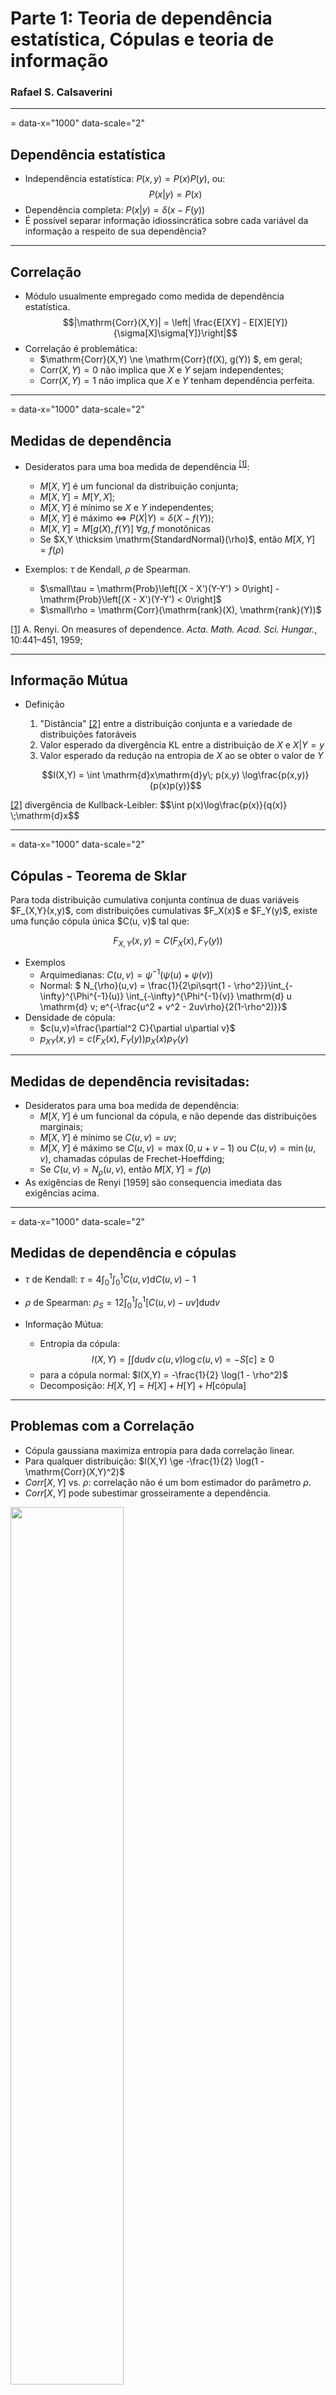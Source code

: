 # Parte 1: Teoria de dependência estatística, Cópulas e teoria de informação
### Rafael S. Calsaverini


---
= data-x="1000" data-scale="2"


## Dependência estatística
* Independência estatística: $P(x,y) = P(x)P(y)$, ou: $$P(x|y) = P(x)$$
* Dependência completa: $P(x|y) = \delta(x - F(y))$
* É possível separar informação idiossincrática sobre cada variável da informação a respeito de sua dependência?

---

## Correlação

* Módulo usualmente empregado como medida de dependência estatística.
    $$|\mathrm{Corr}(X,Y)| = \left| \frac{E[XY] - E[X]E[Y]}{\sigma[X]\sigma[Y]}\right|$$
* Correlação é problemática:
    * $\mathrm{Corr}(X,Y) \ne \mathrm{Corr}(f(X), g(Y)) $, em geral;
    * $\mathrm{Corr}(X,Y) = 0$ não implica que $X$ e $Y$ sejam independentes;
    * $\mathrm{Corr}(X,Y) = 1$ não implica que $X$ e $Y$ tenham dependência perfeita.

---
= data-x="1000" data-scale="2"
## Medidas de dependência

* Desideratos para uma boa medida de dependência <sup><a href="#frenyi" id="renyi">[1]</a></sup>:
    * $M[X,Y]$ é um funcional da distribuição conjunta;
    * $M[X,Y] = M[Y,X]$;
    * $M[X,Y]$ é mínimo se $X$ e $Y$ independentes;
    * $M[X,Y]$ é máximo $\Leftrightarrow$ $P(X|Y) = \delta(X - f(Y))$;
    * $M[X,Y] = M[g(X), f(Y)]$  $\forall g, f$ monotônicas
    * Se $X,Y \thicksim \mathrm{StandardNormal}(\rho)$, então $M[X,Y] = f(\rho)$ 

* Exemplos: $\tau$ de Kendall, $\rho$ de Spearman.
    * $\small\tau = \mathrm{Prob}\left[(X - X')(Y-Y') > 0\right] - \mathrm{Prob}\left[(X - X')(Y-Y') < 0\right]$
    * $\small\rho = \mathrm{Corr}(\mathrm{rank}(X), \mathrm{rank}(Y))$

<div id="footnote">
    <p id="frenyi"><a href="#renyi">[1]</a> A. Renyi. On measures of dependence. <em>Acta. Math. Acad. Sci. Hungar.</em>, 10:441–451, 1959;
</div>


---
## Informação Mútua

* Definição
    1. "Distância" <a href="#fkl" id="kl">[2]</a> entre a distribuição conjunta e a variedade de distribuições fatoráveis
    2. Valor esperado da divergência KL entre a distribuição de $X$ e $X | Y = y$
    3. Valor esperado da redução na entropia de $X$ ao se obter o valor de $Y$

    $$I(X,Y) = \int \mathrm{d}x\mathrm{d}y\; p(x,y) \log\frac{p(x,y)}{p(x)p(y)}$$

<div id="footnote">
    <p id="fkl"><a href="#kl">[2]</a> divergência de Kullback-Leibler:
    $$\int p(x)\log\frac{p(x)}{q(x)} \;\mathrm{d}x$$
</div>

---
= data-x="1000" data-scale="2"

<div id="theorem">
<h2>Cópulas - Teorema de Sklar</h2>
Para toda distribuição cumulativa conjunta contínua de duas variáveis
$F_{X,Y}(x,y)$, com distribuições cumulativas $F_X(x)$ e $F_Y(y)$, existe 
uma função cópula única $C(u, v)$ tal que:

$$F_{X,Y}(x,y) = C(F_X(x), F_Y(y))$$
</div>

* Exemplos
    * Arquimedianas: $C(u,v) = \psi^{-1}(\psi(u) + \psi(v))$
    * Normal: $ N_{\rho}(u,v) = \frac{1}{2\pi\sqrt{1 - \rho^2}}\int_{-\infty}^{\Phi^{-1}(u)} \int_{-\infty}^{\Phi^{-1}(v)} \mathrm{d} u \mathrm{d} v\; e^{-\frac{u^2 + v^2 - 2uv\rho}{2(1-\rho^2)}}$
* Densidade de cópula:
    * $c(u,v)=\frac{\partial^2 C}{\partial u\partial v}$
    * $p_{XY}(x,y)=c(F_X(x),F_Y(y))p_X(x)p_Y(y)$

---

## Medidas de dependência revisitadas:
* Desideratos para uma boa medida de dependência:
    * $M[X,Y]$ é um funcional da cópula, e não depende das distribuições marginais;
    * $M[X,Y]$ é mínimo se $C(u,v) = uv$;
    * $M[X,Y]$ é máximo se $C(u,v) = \max(0,u+v-1)$ ou $C(u,v)=\min(u,v)$, chamadas cópulas de Frechet-Hoeffding;
    * Se $C(u,v) = N_\rho(u,v)$, então $M[X,Y] = f(\rho)$
* As exigências de Renyi [1959] são consequencia imediata das exigências acima.

---
= data-x="1000" data-scale="2"

## Medidas de dependência e cópulas

* $\tau$ de Kendall: $\tau=4 \int_0^1\int_0^1 C(u,v) \mathrm{d}C(u,v)-1$
* $\rho$ de Spearman: $\rho_{S}=12 \int_0^1\int_0^1 \left[C(u,v) - uv\right] \mathrm{d}u \mathrm{d}v$

* Informação Mútua:
    * Entropia da cópula:
    $$I(X,Y) = \int \int \mathrm{d} u \mathrm{d} v \; c(u,v) \log c(u,v)  = - S[c] \ge 0$$
    * para a cópula normal: $I(X,Y) = -\frac{1}{2} \log(1 - \rho^2)$
    * Decomposição: $H[X, Y] = H[X] + H[Y] + H[\mathrm{cópula}]$

---

## Problemas com a Correlação


* Cópula gaussiana maximiza entropia para dada correlação linear.
* Para qualquer distribuição: $I(X,Y) \ge -\frac{1}{2} \log(1 - \mathrm{Corr}(X,Y)^2)$
* $Corr[X,Y]$ vs. $\rho$: correlação não é um bom estimador do parâmetro $\rho$.
* $Corr[X,Y]$ pode subestimar grosseiramente a dependência.
<img src="./figs/mutinfo2.png" width="60%" align="center"/>

---
= data-x="1000" data-scale="2"

## Cópulas esféricas e elipticas
* Distribuição esféricas e elípticas:
    * Distribuição $p(\vec{x})$ é esférica se $E\left[ e^{i\vec{k}\cdot\vec{x}}\right] = \psi\left(\dfrac{|k|^2}{2}\right)$
    * Distribuição $p(\vec{y})$ é elíptica se $E\left[ e^{i\vec{k}\cdot\vec{y}}\right] = \psi\left(\frac{1}{2}\vec{k}\Sigma^T \vec{k}\right)$
    * $\vec{X} \thicksim$ distribuição esférica $\Rightarrow \vec{Y} = A\vec{X} \thicksim$ distribuição elíptica,
* Proposição: Se $C(u,v | \Sigma)$ é cópula elíptica derivada da cópula esférica $C(u,v)$, então:
         $$I[C(u,v|\Sigma)] = I_{0}(\Sigma) + I[C(u,v)]$$
    onde $I_{0}(\Sigma) = -\frac{1}{2}\log\Sigma$ é a informação mútua de uma cópula normal com matriz de correlação $\Sigma$.

---

## Excesso de Informação Mútua - teste de normalidade na dependência
* Parte gaussiana da dependência é associada a dependência linear.
* $I[X,Y] \ge -\frac{1}{2}\log(1 - \rho^2)$ para distribuições elípticas.
* $\tau$ de Kendall para distribuições elípticas $\rho = \sin\left(\frac{\pi\tau}{2}\right)$

<img src="./figs/IM_Pearson2.png" width="49%" />
<img src="./figs/MIvsrho_tau_final2.png" width="50%" />

---

## Excesso de Informação Mútua - teste de normalidade na dependência
* Parte gaussiana da dependência é associada a dependência linear.
* $I[X,Y] \ge -\frac{1}{2}\log(1 - \rho^2)$ para distribuições elípticas.
* $\tau$ de Kendall para distribuições elípticas $\rho = \sin\left(\frac{\pi\tau}{2}\right)$

<img src="./figs/locohimi.png" height="400" />
<img src="./figs/gausscompat.png" height="400" />

---

## Ajuste de cópulas elípticas

* Método de ''moment matching'' via $\tau$ de Kendall e informação mútua


---

# Parte 2: Um modelo para emergência de autoridade em sociedades humanas
### Rafael S. Calsaverini


1/2 * (1-2/N) * (1 - p) = 1/2 - q






---

## 
